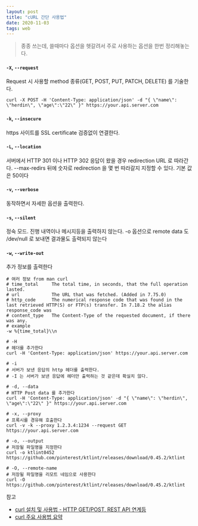 ```yaml
---
layout: post
title: "cURL 간단 사용법"
date: 2020-11-03
tags: web
---
```


> 종종 쓰는데, 쓸때마다 옵션을 헷갈려서 주로 사용하는 옵션을 한번 정리해놓는다.

#### `-X`, `--request`
Request 시 사용할 method 종류(GET, POST, PUT, PATCH, DELETE) 를 기술한다.
``` shell
curl -X POST -H 'Content-Type: application/json' -d "{ \"name\": \"herdin\", \"age\":\"22\" }" https://your.api.server.com
```

#### `-k`, `--insecure`
https 사이트를 SSL certificate 검증없이 연결한다.

#### `-L`, `--location`
서버에서 HTTP 301 이나 HTTP 302 응답이 왔을 경우 redirection URL 로 따라간다.
--max-redirs 뒤에 숫자로 redirection 을 몇 번 따라갈지 지정할 수 있다. 기본 값은 50이다

#### `-v`, `--verbose`
동작하면서 자세한 옵션을 출력한다.

#### `-s`, `--silent`
정숙 모드. 진행 내역이나 메시지등을 출력하지 않는다. -o 옵션으로 remote data 도 /dev/null 로 보내면 결과물도 출력되지 않는다

#### `-w`, `--write-out`
추가 정보를 출력한다

``` shell
# 여러 정보 from man curl
# time_total     The total time, in seconds, that the full operation lasted.
# url            The URL that was fetched. (Added in 7.75.0)
# http_code      The numerical response code that was found in the last retrieved HTTP(S) or FTP(s) transfer. In 7.18.2 the alias response_code was 
# content_type   The Content-Type of the requested document, if there was any.
# example
-w %{time_total}\\n
```

``` shell
# -H
# 헤더를 추가한다
curl -H 'Content-Type: application/json' https://your.api.server.com

# -i
# 서버가 보낸 응답의 http 헤더를 출력한다.
# -I 는 서버가 보낸 응답에 헤더만 출력하는 것 같은데 확실치 않다.

# -d, --data
# HTTP Post data 를 추가한다
curl -H 'Content-Type: application/json' -d "{ \"name\": \"herdin\", \"age\":\"22\" }" https://your.api.server.com

# -x, --proxy
# 프록시를 경유해 호출한다 
curl -v -k --proxy 1.2.3.4:1234 --request GET https://your.api.server.com

# -o, --output
# 저장될 파일명을 지정한다
curl -o ktlint0452 https://github.com/pinterest/ktlint/releases/download/0.45.2/ktlint

# -O, --remote-name
# 저장될 파일명을 리모트 네임으로 사용한다
curl -O https://github.com/pinterest/ktlint/releases/download/0.45.2/ktlint
```

참고
- [curl 설치 및 사용법 - HTTP GET/POST, REST API 연계등](https://www.lesstif.com/software-architect/curl-http-get-post-rest-api-14745703.html)
- [curl 주요 사용법 요약](https://www.lesstif.com/software-architect/curl-91947158.html)
